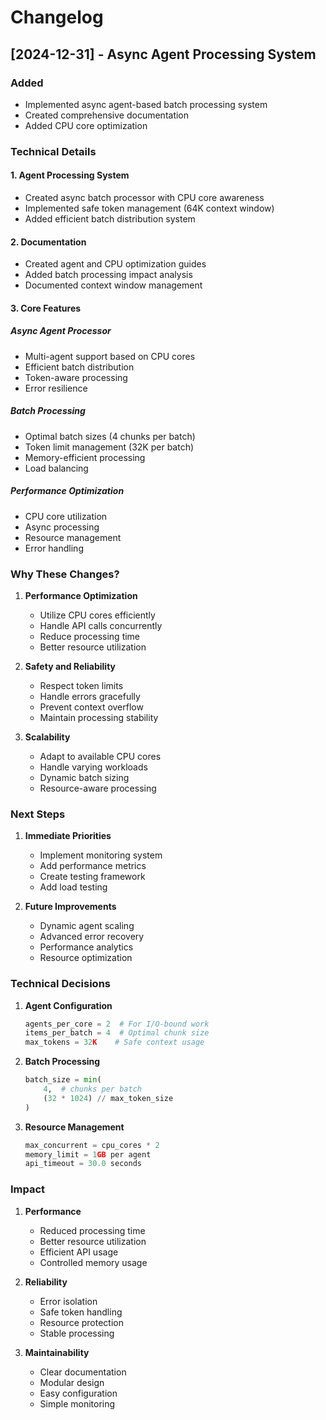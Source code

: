 # Changelog

## [2024-12-31] - Async Agent Processing System

### Added
- Implemented async agent-based batch processing system
- Created comprehensive documentation
- Added CPU core optimization

### Technical Details

#### 1. Agent Processing System
- Created async batch processor with CPU core awareness
- Implemented safe token management (64K context window)
- Added efficient batch distribution system

#### 2. Documentation
- Created agent and CPU optimization guides
- Added batch processing impact analysis
- Documented context window management

#### 3. Core Features

##### Async Agent Processor
- Multi-agent support based on CPU cores
- Efficient batch distribution
- Token-aware processing
- Error resilience

##### Batch Processing
- Optimal batch sizes (4 chunks per batch)
- Token limit management (32K per batch)
- Memory-efficient processing
- Load balancing

##### Performance Optimization
- CPU core utilization
- Async processing
- Resource management
- Error handling

### Why These Changes?

1. **Performance Optimization**
   - Utilize CPU cores efficiently
   - Handle API calls concurrently
   - Reduce processing time
   - Better resource utilization

2. **Safety and Reliability**
   - Respect token limits
   - Handle errors gracefully
   - Prevent context overflow
   - Maintain processing stability

3. **Scalability**
   - Adapt to available CPU cores
   - Handle varying workloads
   - Dynamic batch sizing
   - Resource-aware processing

### Next Steps

1. **Immediate Priorities**
   - Implement monitoring system
   - Add performance metrics
   - Create testing framework
   - Add load testing

2. **Future Improvements**
   - Dynamic agent scaling
   - Advanced error recovery
   - Performance analytics
   - Resource optimization

### Technical Decisions

1. **Agent Configuration**
   ```python
   agents_per_core = 2  # For I/O-bound work
   items_per_batch = 4  # Optimal chunk size
   max_tokens = 32K    # Safe context usage
   ```

2. **Batch Processing**
   ```python
   batch_size = min(
       4,  # chunks per batch
       (32 * 1024) // max_token_size
   )
   ```

3. **Resource Management**
   ```python
   max_concurrent = cpu_cores * 2
   memory_limit = 1GB per agent
   api_timeout = 30.0 seconds
   ```

### Impact

1. **Performance**
   - Reduced processing time
   - Better resource utilization
   - Efficient API usage
   - Controlled memory usage

2. **Reliability**
   - Error isolation
   - Safe token handling
   - Resource protection
   - Stable processing

3. **Maintainability**
   - Clear documentation
   - Modular design
   - Easy configuration
   - Simple monitoring
